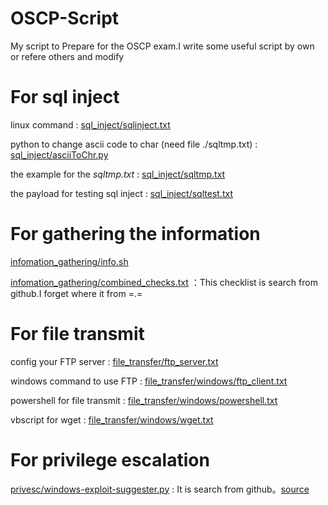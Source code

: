 # OSCP-Script
My script to Prepare for the OSCP exam.I write some useful script by own or refere others and modify

# For sql inject

linux command : [sql_inject/sqlinject.txt](https://github.com/xiaopan233/OSCP-Script/blob/main/sql_inject/sqlinject.txt)

python to change ascii code to char (need file ./sqltmp.txt) : [sql_inject/asciiToChr.py](https://github.com/xiaopan233/OSCP-Script/blob/main/sql_inject/asciiToChr.py)

the example for the *sqltmp.txt* : [sql_inject/sqltmp.txt](https://github.com/xiaopan233/OSCP-Script/blob/main/sql_inject/sqltmp.txt)

the payload for testing sql inject : [sql_inject/sqltest.txt](https://github.com/xiaopan233/OSCP-Script/blob/main/sql_inject/sqltest.txt)
</br>
# For gathering the information

[infomation_gathering/info.sh](https://github.com/xiaopan233/OSCP-Script/blob/main/infomation_gathering/info.sh)

[infomation_gathering/combined_checks.txt](https://github.com/xiaopan233/OSCP-Script/blob/main/infomation_gathering/combined_checks.txt) ：This checklist is search from github.I forget where it from =.=
</br>
# For file transmit

config your FTP server : [file_transfer/ftp_server.txt](https://github.com/xiaopan233/OSCP-Script/blob/main/file_transfer/ftp_server.txt)

windows command to use FTP : [file_transfer/windows/ftp_client.txt](https://github.com/xiaopan233/OSCP-Script/blob/main/file_transfer/windows/ftp_client.txt)

powershell for file transmit : [file_transfer/windows/powershell.txt](https://github.com/xiaopan233/OSCP-Script/blob/main/file_transfer/windows/powershell.txt)

vbscript for wget : [file_transfer/windows/wget.txt](https://github.com/xiaopan233/OSCP-Script/blob/main/file_transfer/windows/wget.txt)
</br>
# For privilege escalation 

[privesc/windows-exploit-suggester.py](https://github.com/xiaopan233/OSCP-Script/blob/main/privesc/windows-exploit-suggester.py) : It is search from github。[source](https://github.com/AonCyberLabs/Windows-Exploit-Suggester)
